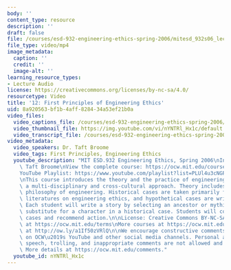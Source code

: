 ```yaml
---
body: ''
content_type: resource
description: ''
draft: false
file: /courses/esd-932-engineering-ethics-spring-2006/mitesd_932s06_lec12_360p_16_9.mp4
file_type: video/mp4
image_metadata:
  caption: ''
  credit: ''
  image-alt: ''
learning_resource_types:
- Lecture Audio
license: https://creativecommons.org/licenses/by-nc-sa/4.0/
resourcetype: Video
title: '12: First Principles of Engineering Ethics'
uid: 8a920563-bf1b-4aff-8284-34a53ef21b0a
video_files:
  video_captions_file: /courses/esd-932-engineering-ethics-spring-2006/1jtTHHrFYlJV8HNcuqwk0WL38Py6VwHzV_transcript.webvtt
  video_thumbnail_file: https://img.youtube.com/vi/nYNTRl_Hx1c/default.jpg
  video_transcript_file: /courses/esd-932-engineering-ethics-spring-2006/1jtTHHrFYlJV8HNcuqwk0WL38Py6VwHzV_transcript.pdf
video_metadata:
  video_speakers: Dr. Taft Broome
  video_tags: First Principles, Engineering Ethics
  youtube_description: "MIT ESD.932 Engineering Ethics, Spring 2006\nInstructor: Dr.\
    \ Taft Broome\nView the complete course: https://ocw.mit.edu/courses/esd-932-engineering-ethics-spring-2006/\n\
    YouTube Playlist: https://www.youtube.com/playlist?list=PLUl4u3cNGP61YF5HCMnGUwJ8D-PNNs3OR\n\
    \nThis course introduces the theory and the practice of engineering ethics using\
    \ a multi-disciplinary and cross-cultural approach. Theory includes ethics and\
    \ philosophy of engineering. Historical cases are taken primarily from the scholarly\
    \ literatures on engineering ethics, and hypothetical cases are written by students.\
    \ Each student will write a story by selecting an ancestor or mythic hero as a\
    \ substitute for a character in a historical case. Students will compare these\
    \ cases and recommend action.\n\nLicense: Creative Commons BY-NC-SA\nMore information\
    \ at https://ocw.mit.edu/terms\nMore courses at https://ocw.mit.edu\nSupport OCW\
    \ at http://ow.ly/a1If50zVRlQ\n\nWe encourage constructive comments and discussion\
    \ on OCW\u2019s YouTube and other social media channels. Personal attacks, hate\
    \ speech, trolling, and inappropriate comments are not allowed and may be removed.\
    \ More details at https://ocw.mit.edu/comments."
  youtube_id: nYNTRl_Hx1c
---
```

